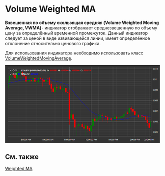 # Volume Weighted MA

**Взвешенная по объему скользящая средняя (Volume Weighted Moving Average, VWMA)**\- индикатор отображает среднезвешенную по объему цену за определённый временной промежуток. Данный индикатор следует за ценой в виде извивающейся линии, имеет определённое отклонение относительно ценового графика. 

Для использования индикатора необходимо использовать класс [VolumeWeightedMovingAverage](../api/StockSharp.Algo.Indicators.VolumeWeightedMovingAverage.html). 

![IndicatorVolumeWeightedMovingAverage](../images/IndicatorVolumeWeightedMovingAverage.png)

## См. также

[Weighted MA](IndicatorWeightedMovingAverage.md)
